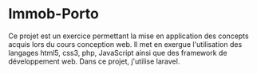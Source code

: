 # Immob-Porto
Ce projet est un exercice permettant la mise en application des concepts acquis lors du cours conception web. Il met en exergue l'utilisation des langages html5, css3, php, JavaScript ainsi que des framework de développement web. Dans ce projet, j'utilise laravel.
